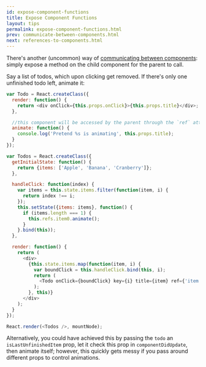```yaml
---
id: expose-component-functions
title: Expose Component Functions
layout: tips
permalink: expose-component-functions.html
prev: communicate-between-components.html
next: references-to-components.html
---
```


There's another (uncommon) way of [communicating between components](/react/tips/communicate-between-components.html): simply expose a method on the child component for the parent to call.

Say a list of todos, which upon clicking get removed. If there's only one unfinished todo left, animate it:

```js
var Todo = React.createClass({
  render: function() {
    return <div onClick={this.props.onClick}>{this.props.title}</div>;
  },

  //this component will be accessed by the parent through the `ref` attribute
  animate: function() {
    console.log('Pretend %s is animating', this.props.title);
  }
});

var Todos = React.createClass({
  getInitialState: function() {
    return {items: ['Apple', 'Banana', 'Cranberry']};
  },

  handleClick: function(index) {
    var items = this.state.items.filter(function(item, i) {
      return index !== i;
    });
    this.setState({items: items}, function() {
      if (items.length === 1) {
        this.refs.item0.animate();
      }
    }.bind(this));
  },

  render: function() {
    return (
      <div>
        {this.state.items.map(function(item, i) {
          var boundClick = this.handleClick.bind(this, i);
          return (
            <Todo onClick={boundClick} key={i} title={item} ref={'item' + i} />
          );
        }, this)}
      </div>
    );
  }
});

React.render(<Todos />, mountNode);
```

Alternatively, you could have achieved this by passing the `todo` an `isLastUnfinishedItem` prop, let it check this prop in `componentDidUpdate`, then animate itself; however, this quickly gets messy if you pass around different props to control animations.
